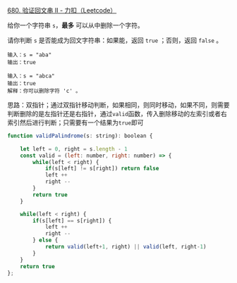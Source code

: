 [680. 验证回文串 II - 力扣（Leetcode）](https://leetcode.cn/problems/valid-palindrome-ii/description/)

给你一个字符串 `s`，**最多** 可以从中删除一个字符。

请你判断 `s` 是否能成为回文字符串：如果能，返回 `true` ；否则，返回 `false` 。

```
输入：s = "aba"
输出：true

输入：s = "abca"
输出：true
解释：你可以删除字符 'c' 。
```

思路：双指针；通过双指针移动判断，如果相同，则同时移动，如果不同，则需要判断删除的是左指针还是右指针，通过`valid`函数，传入删除移动的左索引或者右索引然后进行判断；只需要有一个结果为`true`即可

```javascript
function validPalindrome(s: string): boolean {
    
    let left = 0, right = s.length - 1
    const valid = (left: number, right: number) => {
        while(left < right) {
            if(s[left] != s[right]) return false
            left ++
            right --
        }
        return true
    }

    while(left < right) {
        if(s[left] == s[right]) {
            left ++
            right --
        } else {
            return valid(left+1, right) || valid(left, right-1)
        }
    }
    return true
};  
```

